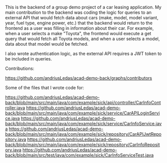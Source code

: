 This is the backend of a group demo project of a car leasing application. My main contribution to the backend was coding the logic for queries to an 
external API that would fetch data about cars (make, model, model variant, year, fuel type, engine power, etc.) that the backend would return to the frontend as a user was filling in information about their car. For example, when a user selects a make "Toyota", the frontend would execute a get query that would fetch all Toyota models, and when a user selects a model, data about that model would be fetched.

I also wrote authentication logic, as the external API requires a JWT token to be included in queries.

Contributions:

https://github.com/andriusLedas/acad-demo-back/graphs/contributors

Some of the files that I wrote code for:

https://github.com/andriusLedas/acad-demo-back/blob/main/src/main/java/com/example/sick/api/controller/CarInfoController.java
https://github.com/andriusLedas/acad-demo-back/blob/main/src/main/java/com/example/sick/service/CarAPILoginService.java
https://github.com/andriusLedas/acad-demo-back/blob/main/src/main/java/com/example/sick/service/CarInfoService.java
https://github.com/andriusLedas/acad-demo-back/blob/main/src/main/java/com/example/sick/repository/CarAPIJwtRepository.java
https://github.com/andriusLedas/acad-demo-back/blob/main/src/main/java/com/example/sick/repository/CarInfoRepository.java
https://github.com/andriusLedas/acad-demo-back/blob/main/src/test/java/com/example/sick/CarInfoServiceTest.java
